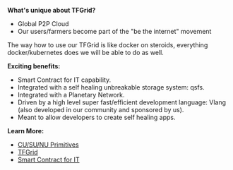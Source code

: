 **What's unique about TFGrid?**

- Global P2P Cloud 
- Our users/farmers become part of the "be the internet" movement

The way how to use our TFGrid is like docker on steroids, everything docker/kubernetes does we will be able to do as well.

**Exciting benefits:**

- Smart Contract for IT capability.
- Integrated with a self healing unbreakable storage system: qsfs.
- Integrated with a Planetary Network.
- Driven by a high level super fast/efficient development language: Vlang (also developed in our community and sponsored by us).
- Meant to allow developers to create self healing apps.

**Learn More:**

- [CU/SU/NU Primitives](tfgrid_primitives)
- [TFGrid](zos_3node_tfgrid_intro)
- [Smart Contract for IT](smartcontract_it)